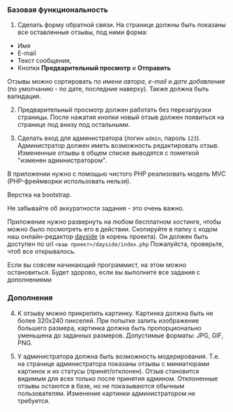 ### Базовая функциональность
1. Сделать форму обратной связи. 
На странице должны быть показаны все оставленные отзывы, под ними форма:
- Имя
- E-mail
- Текст сообщения,
- Кнопки **Предварительный просмотр** и **Отправить**

Отзывы можно сортировать по *имени автора*, *e-mail* и *дате добавления* (по умолчанию - по дате, последние наверху).
Также должна быть валидация.

2. Предварительный просмотр должен работать без перезагрузки страницы.
После нажатия кнопки новый отзыв должен появиться на странице под внизу под остальными.

3. Сделать вход для администратора (логин `admin`, пароль `123`).
Администратор должен иметь возможность редактировать отзыв. Измененные отзывы в общем списке выводятся с пометкой "изменен администратором".

В приложении нужно с помощью чистого PHP реализовать модель MVC (PHP-фреймворки использовать нельзя).

Верстка на bootstrap.

Не забывайте об аккуратности задания - это очень важно.

Приложение нужно развернуть на любом бесплатном хостинге, чтобы можно было посмотреть его в действии.
Скопируйте в папку с кодом наш онлайн-редактор [dayside](https://github.com/boomyjee/dayside) (в корень проекта).
Он должен быть доступен по url `<ваш проект>/dayside/index.php`
Пожалуйста, проверьте, чтоб все открывалось.

Если вы совсем начинающий программист, на этом можно остановиться. Будет здорово, если вы выполните все задания с дополнениями

### Дополнения
4. К отзыву можно прикрепить картинку.
Картинка должна быть не более 320х240 пикселей.
При попытке залить изображение большего размера, картинка должна быть пропорционально уменьшена до заданных размеров.
Допустимые форматы: JPG, GIF, PNG.

5. У администратора должна быть возможность модерирования.
Т.е. на странице администратора показаны отзывы с миниатюрами картинок и их статусы (принят/отклонен).
Отзыв становится видимым для всех только после принятия админом.
Отклоненные отзывы остаются в базе, но не показываются обычным пользователям.
Изменение картинки администратором не требуется.